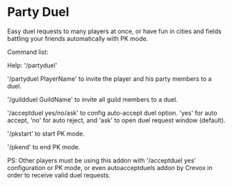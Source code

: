 # Party Duel

Easy duel requests to many players at once, or have fun in cities and fields battling your friends automatically with PK mode.

Command list:

Help: '/partyduel'

'/partyduel PlayerName' to invite the player and his party members to a duel.

'/guildduel GuildName' to invite all guild members to a duel.

'/acceptduel yes/no/ask' to config auto-accept duel option. 'yes' for auto accept, 'no' for auto reject, and 'ask' to open duel request window (default).

'/pkstart' to start PK mode.

'/pkend' to end PK mode.

PS: Other players must be using this addon with '/acceptduel yes' configuration or PK mode, or even autoacceptduels addon by Crevox in order to receive valid duel requests.
